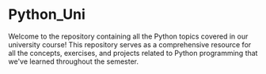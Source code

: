 # Python_Uni
Welcome to the repository containing all the Python topics covered in our university course! This repository serves as a comprehensive resource for all the concepts, exercises, and projects related to Python programming that we've learned throughout the semester.
